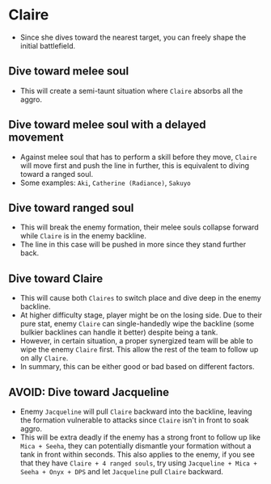 # Claire

- Since she dives toward the nearest target, you can freely shape the initial battlefield.

## Dive toward melee soul
- This will create a semi-taunt situation where `Claire` absorbs all the aggro.

## Dive toward melee soul with a delayed movement
- Against melee soul that has to perform a skill before they move, `Claire` will move first and push the line in further, this is equivalent to diving toward a ranged soul.
- Some examples: `Aki`, `Catherine (Radiance)`, `Sakuyo`

## Dive toward ranged soul
- This will break the enemy formation, their melee souls collapse forward while `Claire` is in the enemy backline.
- The line in this case will be pushed in more since they stand further back.

## Dive toward Claire
- This will cause both `Claires` to switch place and dive deep in the enemy backline.
- At higher difficulty stage, player might be on the losing side. Due to their pure stat, enemy `Claire` can single-handedly wipe the backline (some bulkier backlines can handle it better) despite being a tank.
- However, in certain situation, a proper synergized team will be able to wipe the enemy `Claire` first. This allow the rest of the team to follow up on ally `Claire`.
- In summary, this can be either good or bad based on different factors. 

## AVOID: Dive toward Jacqueline
- Enemy `Jacqueline` will pull `Claire` backward into the backline, leaving the formation vulnerable to attacks since `Claire` isn't in front to soak aggro.
- This will be extra deadly if the enemy has a strong front to follow up like `Mica + Seeha`, they can potentially dismantle your formation without a tank in front within seconds. This also applies to the enemy, if you see that they have `Claire + 4 ranged souls`, try using `Jacqueline + Mica + Seeha + Onyx + DPS` and let `Jacqueline` pull `Claire` backward.